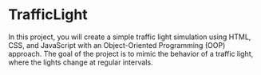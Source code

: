 # TrafficLight
In this project, you will create a simple traffic light simulation using HTML, CSS, and JavaScript with an Object-Oriented Programming (OOP) approach. The goal of the project is to mimic the behavior of a traffic light, where the lights change at regular intervals.
